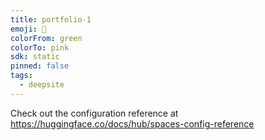 ```yaml
---
title: portfolio-1
emoji: 🐳
colorFrom: green
colorTo: pink
sdk: static
pinned: false
tags:
  - deepsite
---
```


Check out the configuration reference at https://huggingface.co/docs/hub/spaces-config-reference